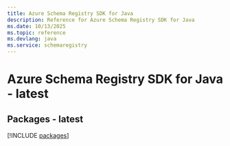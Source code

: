 ```yaml
---
title: Azure Schema Registry SDK for Java
description: Reference for Azure Schema Registry SDK for Java
ms.date: 10/13/2025
ms.topic: reference
ms.devlang: java
ms.service: schemaregistry
---
```

# Azure Schema Registry SDK for Java - latest
## Packages - latest
[!INCLUDE [packages](schema-registry-index.md)]